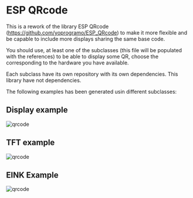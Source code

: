 # ESP QRcode

This is a rework of the library ESP QRcode (https://github.com/yoprogramo/ESP_QRcode) to make it more flexible and be capable to include more
displays sharing the same base code.  

You should use, at least one of the subclasses (this file will be populated with the references) to be able to display some QR, choose the corresponding to
the hardware you have available.

Each subclass have its own repository with its own dependencies. This library have not dependencies.

The following examples has been generated usin different subclasses:


## Display example
![qrcode](https://github.com/yoprogramo/ESP_QRcode/blob/master/src/img/qrcode.JPG?raw=true)

## TFT example
![qrcode](https://github.com/yoprogramo/ESP_QRcode/blob/master/src/img/tftqr.jpg?raw=true)

## EINK Example
![qrcode](https://github.com/yoprogramo/ESP_QRcode/blob/master/src/img/einkqr.jpg?raw=true)
